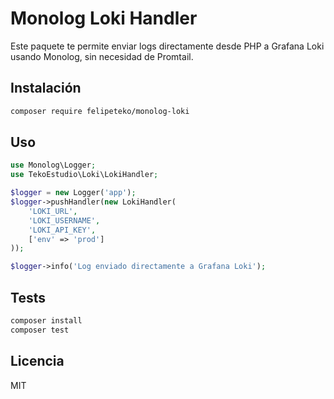 # Monolog Loki Handler

Este paquete te permite enviar logs directamente desde PHP a Grafana Loki usando Monolog, sin necesidad de Promtail.

## Instalación

```bash
composer require felipeteko/monolog-loki
```

## Uso

```php
use Monolog\Logger;
use TekoEstudio\Loki\LokiHandler;

$logger = new Logger('app');
$logger->pushHandler(new LokiHandler(
    'LOKI_URL',
    'LOKI_USERNAME',
    'LOKI_API_KEY',
    ['env' => 'prod']
));

$logger->info('Log enviado directamente a Grafana Loki');
```

## Tests

```bash
composer install
composer test
```

## Licencia

MIT
